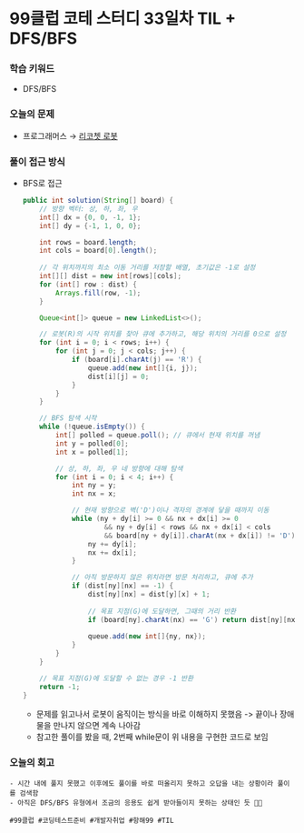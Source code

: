 # 99클럽 코테 스터디 33일차 TIL + DFS/BFS

### 학습 키워드
- DFS/BFS

### 오늘의 문제
- 프로그래머스 → [리코쳇 로봇](https://school.programmers.co.kr/learn/courses/30/lessons/169199)

### 풀이 접근 방식
- BFS로 접근
  ```java
  public int solution(String[] board) {
      // 방향 벡터: 상, 하, 좌, 우
      int[] dx = {0, 0, -1, 1};
      int[] dy = {-1, 1, 0, 0};
  
      int rows = board.length;
      int cols = board[0].length();
      
      // 각 위치까지의 최소 이동 거리를 저장할 배열, 초기값은 -1로 설정
      int[][] dist = new int[rows][cols];
      for (int[] row : dist) {
          Arrays.fill(row, -1);
      }

      Queue<int[]> queue = new LinkedList<>();

      // 로봇(R)의 시작 위치를 찾아 큐에 추가하고, 해당 위치의 거리를 0으로 설정
      for (int i = 0; i < rows; i++) {
          for (int j = 0; j < cols; j++) {
              if (board[i].charAt(j) == 'R') {
                  queue.add(new int[]{i, j});
                  dist[i][j] = 0;
              }
          }
      }

      // BFS 탐색 시작
      while (!queue.isEmpty()) {
          int[] polled = queue.poll(); // 큐에서 현재 위치를 꺼냄
          int y = polled[0];
          int x = polled[1];

          // 상, 하, 좌, 우 네 방향에 대해 탐색
          for (int i = 0; i < 4; i++) {
              int ny = y;
              int nx = x;

              // 현재 방향으로 벽('D')이나 격자의 경계에 닿을 때까지 이동
              while (ny + dy[i] >= 0 && nx + dx[i] >= 0
                      && ny + dy[i] < rows && nx + dx[i] < cols
                      && board[ny + dy[i]].charAt(nx + dx[i]) != 'D') {
                  ny += dy[i];
                  nx += dx[i];
              }

              // 아직 방문하지 않은 위치라면 방문 처리하고, 큐에 추가
              if (dist[ny][nx] == -1) {
                  dist[ny][nx] = dist[y][x] + 1;
                  
                  // 목표 지점(G)에 도달하면, 그때의 거리 반환
                  if (board[ny].charAt(nx) == 'G') return dist[ny][nx];
                  
                  queue.add(new int[]{ny, nx});
              }
          }
      }

      // 목표 지점(G)에 도달할 수 없는 경우 -1 반환
      return -1;
  }
  ```
  - 문제를 읽고나서 로봇이 움직이는 방식을 바로 이해하지 못했음 -> 끝이나 장애물을 만나지 않으면 계속 나아감
  - 참고한 풀이를 봤을 때, 2번째 while문이 위 내용을 구현한 코드로 보임
### 오늘의 회고 
    - 시간 내에 풀지 못했고 이후에도 풀이를 바로 떠올리지 못하고 오답을 내는 상황이라 풀이를 검색함
    - 아직은 DFS/BFS 유형에서 조금의 응용도 쉽게 받아들이지 못하는 상태인 듯 😵‍💫

``#99클럽 #코딩테스트준비 #개발자취업 #항해99 #TIL``